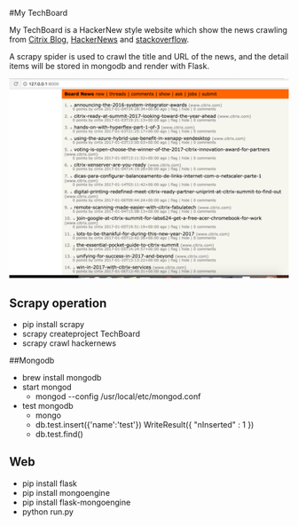 #My TechBoard

My TechBoard is a HackerNew style website which show the news crawling from [Citrix Blog](https://www.citrix.com/blogs/), [HackerNews](https://news.ycombinator.com/news) and [stackoverflow](http://stackoverflow.com/?tab=week).

A scrapy spider is used to crawl the title and URL of the news, and the detail items will be stored in mongodb and render with Flask.

![](./images/demo.png)

## Scrapy operation

* pip install scrapy
* scrapy createproject TechBoard
* scrapy crawl hackernews

##Mongodb

* brew install mongodb
* start mongod
    * mongod --config /usr/local/etc/mongod.conf
* test mongodb
    * mongo
    * db.test.insert({'name':'test'}) WriteResult({ "nInserted" : 1 })
    * db.test.find()

## Web

* pip install flask
* pip install mongoengine
* pip install flask-mongoengine
* python run.py